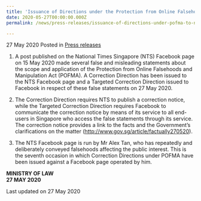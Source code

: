 ```yaml
---
title: 'Issuance of Directions under the Protection from Online Falsehoods and Manipulation Act to National Times Singapore Facebook Page and Facebook'
date: 2020-05-27T00:00:00.000Z
permalink: /news/press-releases/issuance-of-directions-under-pofma-to-national-times-singapore-facebook-page-and-facebook/

---
```



27 May 2020 Posted in [Press releases](/news/press-releases)

1. A post published on the National Times Singapore (NTS) Facebook page on 15 May 2020 made several false and misleading statements about the scope and application of the Protection from Online Falsehoods and Manipulation Act (POFMA). A Correction Direction has been issued to the NTS Facebook page and a Targeted Correction Direction issued to Facebook in respect of these false statements on 27 May 2020.

2. The Correction Direction requires NTS to publish a correction notice, while the Targeted Correction Direction requires Facebook to communicate the correction notice by means of its service to all end-users in Singapore who access the false statements through its service. The correction notice provides a link to the facts and the Government’s clarifications on the matter (<a href="http://www.gov.sg/article/factually270520">http://www.gov.sg/article/factually270520</a>).

3. The NTS Facebook page is run by Mr Alex Tan, who has repeatedly and deliberately conveyed falsehoods affecting the public interest. This is the seventh occasion in which Correction Directions under POFMA have been issued against a Facebook page operated by him.


**MINISTRY OF LAW**
<br>**27 MAY 2020**


<p class="right-side-updated">Last updated on 27 May 2020</p>

